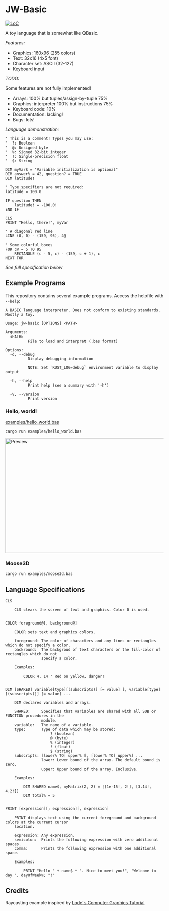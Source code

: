 # JW-Basic

[![LoC](https://tokei.rs/b1/github/attackgoat/jw-basic?category=code)](https://github.com/attackgoat/jw-basic)

A toy language that is somewhat like QBasic. 

_Features:_

- Graphics: 160x96 (255 colors)
- Text: 32x16 (4x5 font)
- Character set: ASCII (32-127)
- Keyboard input

_TODO:_

Some features are not fully implemented!

- Arrays: 100% but tuples/assign-by-tuple 75%
- Graphics: interpreter 100% but instructions 75%
- Keyboard code: 10%
- Documentation: lacking!
- Bugs: lots!

_Language demonstration:_

```
' This is a comment! Types you may use:
'  ?: Boolean
'  @: Unsigned byte
'  %: Signed 32-bit integer
'  !: Single-precision float
'  $: String

DIM myVar$ = "Variable initialization is optional"
DIM answer% = 42, question? = TRUE
DIM latitude!

' Type specifiers are not required:
latitude = 100.0

IF question THEN
    latitude! = -100.0!
END IF

CLS
PRINT "Hello, there!", myVar

' A diagonal red line
LINE (0, 0) - (159, 95), 4@

' Some colorful boxes
FOR c@ = 5 TO 95
    RECTANGLE (c - 5, c) - (159, c + 1), c
NEXT FOR

```

_See full specification below_

## Example Programs

This repository contains several example programs. Access the helpfile with `--help`:

```
A BASIC language interpreter. Does not conform to existing standards. Mostly a toy.

Usage: jw-basic [OPTIONS] <PATH>

Arguments:
  <PATH>
          File to load and interpret (.bas format)

Options:
  -d, --debug
          Display debugging information
          
          NOTE: Set `RUST_LOG=debug` environment variable to display output

  -h, --help
          Print help (see a summary with '-h')

  -V, --version
          Print version
```

### Hello, world!

[examples/hello_world.bas](examples/hello_world.bas)

```
cargo run examples/hello_world.bas
```

<image alt="Preview" src=".github/img/hello_world.png" height=364 width=535>

### Moose3D

```
cargo run examples/moose3d.bas
```

## Language Specifications

```
CLS

    CLS clears the screen of text and graphics. Color 0 is used.


COLOR foreground@[, background@]

    COLOR sets text and graphics colors.

    foreground: The color of characters and any lines or rectangles which do not specify a color.
    backround:  The backgroud of text characters or the fill-color of rectangles which do not
                specify a color.

    Examples:

        COLOR 4, 14 ' Red on yellow, danger!


DIM [SHARED] variable[type][(subscripts)] [= value] [, variable[type][(subscripts)]] [= value] ...

    DIM declares variables and arrays.

    SHARED:     Specifies that variables are shared with all SUB or FUNCTION procedures in the
                module.
    variable:   The name of a variable.
    type:       Type of data which may be stored:
                    ? (boolean)
                    @ (byte)
                    % (integer)
                    ! (float)
                    $ (string)
    subscripts: [lower% TO] upper% [, [lower% TO] upper%] ...
                lower: Lower bound of the array. The default bound is zero.
                upper: Upper bound of the array. Inclusive.

    Examples:

        DIM SHARED name$, myMatrix(2, 2) = [[1e-15!, 2!], [3.14!, 4.2!]]
        DIM total% = 5


PRINT [expression][; expression][, expression]

    PRINT displays text using the current foreground and background colors at the current cursor
    location.

    expression: Any expression.
    semicolon:  Prints the following expression with zero additional spaces.
    comma:      Prints the following expression with one additional space.

    Examples:

        PRINT "Hello " + name$ + ". Nice to meet you!", "Welcome to day ", dayOfWeek%; "!"
```

## Credits

Raycasting example inspired by [Lode's Computer Graphics Tutorial](https://lodev.org/cgtutor/raycasting.html)